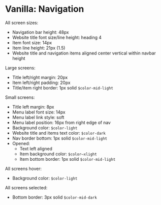 # Vanilla: Navigation

All screen sizes:
- Navigation bar height: 48px
- Website title font size/line height: heading 4
- Item font size: 14px
- Item line height: 21px (1.5)
- Website title and navigation items aligned center vertical within navbar height

Large screens:
- Title left/right margin: 20px
- Item left/right padding: 20px
- Title/item right border: 1px solid `$color-mid-light`

Small screens:
- Title left margin: 8px
- Menu label font size: 14px
- Menu label link style: soft
- Menu label position: 16px from right edge of nav
- Background color: `$color-light`
- Website title and items text color: `$color-dark`
- Nav border bottom: 1px solid `$color-mid-light`
- Opened:
	- Text left aligned
	- Item background color: `$color—xlight`
	- Item bottom border: 1px solid `$color-mid-light`

All screens hover:
- Background color: `$color-light`

All screens selected:
- Bottom border: 3px solid `$color-mid-dark`


